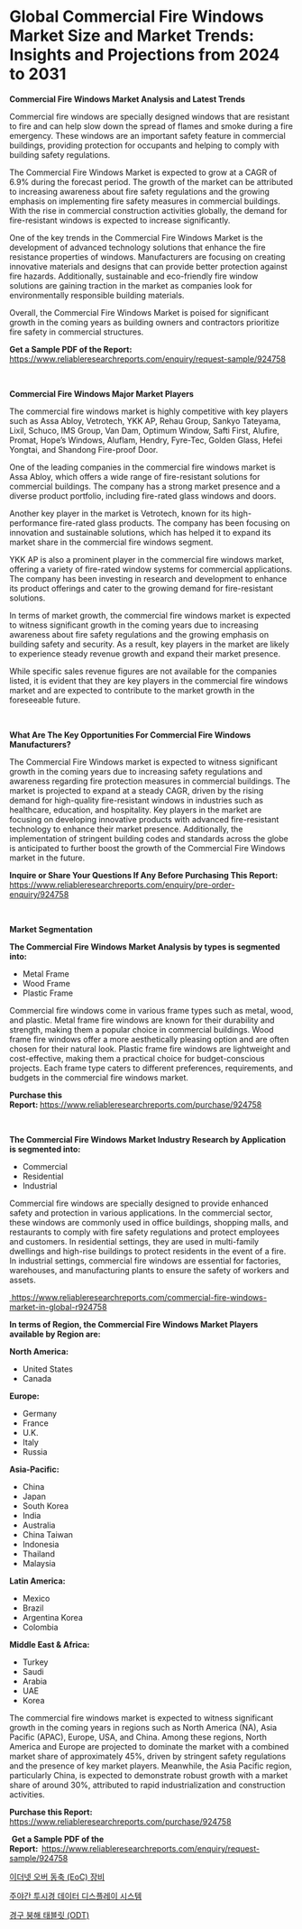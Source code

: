 <p><h1>Global Commercial Fire Windows Market Size and Market Trends: Insights and Projections from 2024 to 2031</h1></p><p><strong>Commercial Fire Windows Market Analysis and Latest Trends</strong></p>
<p><p>Commercial fire windows are specially designed windows that are resistant to fire and can help slow down the spread of flames and smoke during a fire emergency. These windows are an important safety feature in commercial buildings, providing protection for occupants and helping to comply with building safety regulations.</p><p>The Commercial Fire Windows Market is expected to grow at a CAGR of 6.9% during the forecast period. The growth of the market can be attributed to increasing awareness about fire safety regulations and the growing emphasis on implementing fire safety measures in commercial buildings. With the rise in commercial construction activities globally, the demand for fire-resistant windows is expected to increase significantly.</p><p>One of the key trends in the Commercial Fire Windows Market is the development of advanced technology solutions that enhance the fire resistance properties of windows. Manufacturers are focusing on creating innovative materials and designs that can provide better protection against fire hazards. Additionally, sustainable and eco-friendly fire window solutions are gaining traction in the market as companies look for environmentally responsible building materials.</p><p>Overall, the Commercial Fire Windows Market is poised for significant growth in the coming years as building owners and contractors prioritize fire safety in commercial structures.</p></p>
<p><strong>Get a Sample PDF of the Report:&nbsp;</strong> <a href="https://www.reliableresearchreports.com/enquiry/request-sample/924758">https://www.reliableresearchreports.com/enquiry/request-sample/924758</a></p>
<p>&nbsp;</p>
<p><strong>Commercial Fire Windows Major Market Players</strong></p>
<p><p>The commercial fire windows market is highly competitive with key players such as Assa Abloy, Vetrotech, YKK AP, Rehau Group, Sankyo Tateyama, Lixil, Schuco, IMS Group, Van Dam, Optimum Window, Safti First, Alufire, Promat, Hope’s Windows, Aluflam, Hendry, Fyre-Tec, Golden Glass, Hefei Yongtai, and Shandong Fire-proof Door.</p><p>One of the leading companies in the commercial fire windows market is Assa Abloy, which offers a wide range of fire-resistant solutions for commercial buildings. The company has a strong market presence and a diverse product portfolio, including fire-rated glass windows and doors.</p><p>Another key player in the market is Vetrotech, known for its high-performance fire-rated glass products. The company has been focusing on innovation and sustainable solutions, which has helped it to expand its market share in the commercial fire windows segment.</p><p>YKK AP is also a prominent player in the commercial fire windows market, offering a variety of fire-rated window systems for commercial applications. The company has been investing in research and development to enhance its product offerings and cater to the growing demand for fire-resistant solutions.</p><p>In terms of market growth, the commercial fire windows market is expected to witness significant growth in the coming years due to increasing awareness about fire safety regulations and the growing emphasis on building safety and security. As a result, key players in the market are likely to experience steady revenue growth and expand their market presence.</p><p>While specific sales revenue figures are not available for the companies listed, it is evident that they are key players in the commercial fire windows market and are expected to contribute to the market growth in the foreseeable future.</p></p>
<p>&nbsp;</p>
<p><strong>What Are The Key Opportunities For Commercial Fire Windows Manufacturers?</strong></p>
<p><p>The Commercial Fire Windows market is expected to witness significant growth in the coming years due to increasing safety regulations and awareness regarding fire protection measures in commercial buildings. The market is projected to expand at a steady CAGR, driven by the rising demand for high-quality fire-resistant windows in industries such as healthcare, education, and hospitality. Key players in the market are focusing on developing innovative products with advanced fire-resistant technology to enhance their market presence. Additionally, the implementation of stringent building codes and standards across the globe is anticipated to further boost the growth of the Commercial Fire Windows market in the future.</p></p>
<p><strong>Inquire or Share Your Questions If Any Before Purchasing This Report:</strong> <a href="https://www.reliableresearchreports.com/enquiry/pre-order-enquiry/924758">https://www.reliableresearchreports.com/enquiry/pre-order-enquiry/924758</a></p>
<p>&nbsp;</p>
<p><strong>Market Segmentation</strong></p>
<p><strong>The Commercial Fire Windows Market Analysis by types is segmented into:</strong></p>
<p><ul><li>Metal Frame</li><li>Wood Frame</li><li>Plastic Frame</li></ul></p>
<p><p>Commercial fire windows come in various frame types such as metal, wood, and plastic. Metal frame fire windows are known for their durability and strength, making them a popular choice in commercial buildings. Wood frame fire windows offer a more aesthetically pleasing option and are often chosen for their natural look. Plastic frame fire windows are lightweight and cost-effective, making them a practical choice for budget-conscious projects. Each frame type caters to different preferences, requirements, and budgets in the commercial fire windows market.</p></p>
<p><strong>Purchase this Report:&nbsp;</strong><a href="https://www.reliableresearchreports.com/purchase/924758">https://www.reliableresearchreports.com/purchase/924758</a></p>
<p>&nbsp;</p>
<p><strong>The Commercial Fire Windows Market Industry Research by Application is segmented into:</strong></p>
<p><ul><li>Commercial</li><li>Residential</li><li>Industrial</li></ul></p>
<p><p>Commercial fire windows are specially designed to provide enhanced safety and protection in various applications. In the commercial sector, these windows are commonly used in office buildings, shopping malls, and restaurants to comply with fire safety regulations and protect employees and customers. In residential settings, they are used in multi-family dwellings and high-rise buildings to protect residents in the event of a fire. In industrial settings, commercial fire windows are essential for factories, warehouses, and manufacturing plants to ensure the safety of workers and assets.</p></p>
<p><a href="https://www.reliableresearchreports.com/commercial-fire-windows-market-in-global-r924758">&nbsp;https://www.reliableresearchreports.com/commercial-fire-windows-market-in-global-r924758</a></p>
<p><strong>In terms of Region, the Commercial Fire Windows Market Players available by Region are:</strong></p>
<p>
    <p> <strong> North America: </strong>
        <ul>
            <li>United States</li>
            <li>Canada</li>
        </ul>
        </p> 
    <p> <strong> Europe: </strong>
        <ul>
            <li>Germany</li>
            <li>France</li>
            <li>U.K.</li>
            <li>Italy</li>
            <li>Russia</li>
        </ul>
        </p> 
    <p> <strong> Asia-Pacific: </strong>
        <ul>
            <li>China</li>
            <li>Japan</li>
            <li>South Korea</li>
            <li>India</li>
            <li>Australia</li>
            <li>China Taiwan</li>
            <li>Indonesia</li>
            <li>Thailand</li>
            <li>Malaysia</li>
        </ul>
        </p> 
    <p> <strong> Latin America: </strong>
        <ul>
            <li>Mexico</li>
            <li>Brazil</li>
            <li>Argentina Korea</li>
            <li>Colombia</li>
        </ul>
        </p> 
    <p> <strong> Middle East & Africa: </strong>
        <ul>
            <li>Turkey</li>
            <li>Saudi</li>
            <li>Arabia</li>
            <li>UAE</li>
            <li>Korea</li>
        </ul>
    </p>
    </p>
<p><p>The commercial fire windows market is expected to witness significant growth in the coming years in regions such as North America (NA), Asia Pacific (APAC), Europe, USA, and China. Among these regions, North America and Europe are projected to dominate the market with a combined market share of approximately 45%, driven by stringent safety regulations and the presence of key market players. Meanwhile, the Asia Pacific region, particularly China, is expected to demonstrate robust growth with a market share of around 30%, attributed to rapid industrialization and construction activities.</p></p>
<p><strong>Purchase this Report: </strong><a href="https://www.reliableresearchreports.com/purchase/924758">https://www.reliableresearchreports.com/purchase/924758</a></p>
<p>&nbsp;<strong>Get a Sample PDF of the Report:&nbsp;&nbsp;</strong><a href="https://www.reliableresearchreports.com/enquiry/request-sample/924758">https://www.reliableresearchreports.com/enquiry/request-sample/924758</a></p>
<p><strong></strong></p>
<p><p><a href="https://github.com/mduzzalmduzzal601/Market-Research-Report-List-1/blob/main/957124593040.md">이더넷 오버 동축 (EoC) 장비</a></p><p><a href="https://github.com/MayeKuhic00/Market-Research-Report-List-1/blob/main/839261793039.md">주야간 투시경 데이터 디스플레이 시스템</a></p><p><a href="https://github.com/tukangkrupk/Market-Research-Report-List-1/blob/main/527108893041.md">경구 붕해 태블릿 (ODT)</a></p></p>